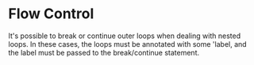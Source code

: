 # Flow Control

It's possible to break or continue outer loops when dealing with nested loops. In these cases, the loops must be annotated with some 'label, and the label must be passed to the break/continue statement.